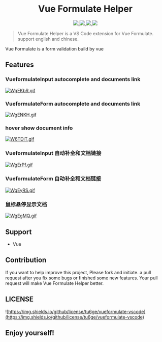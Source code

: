 <p>
  <h1 align="center">Vue Formulate Helper</h1>
</p>

<p align="center">
  <a href="https://github.com/tu6ge/vueformulate-vscode/issues">
    <img src="https://img.shields.io/github/issues/tu6ge/vueformulate-vscode">
  </a>
  <a href="https://github.com/tu6ge/vueformulate-vscode.git">
    <img src="https://img.shields.io/github/forks/tu6ge/vueformulate-vscode">
  </a>
  <a href="https://github.com/tu6ge/vueformulate-vscode.git">
    <img src="https://img.shields.io/github/stars/tu6ge/vueformulate-vscode">
  </a>
  <a href="https://github.com/tu6ge/vueformulate-vscode/blob/master/LICENSE.MD">
    <img src="https://img.shields.io/github/license/tu6ge/vueformulate-vscode">
  </a>
  <br>
</p>

> Vue Formulate Helper is a VS Code extension for Vue Formulate. support english and chinese.

Vue Formulate is a form validation build by vue

## Features

### VueformulateInput autocomplete and documents link

[![WgEKbR.gif](https://z3.ax1x.com/2021/07/25/WgEKbR.gif)](https://imgtu.com/i/WgEKbR)

### VueformulateForm autocomplete and documents link

[![WgENKH.gif](https://z3.ax1x.com/2021/07/25/WgENKH.gif)](https://imgtu.com/i/WgENKH)

### hover show document info

[![W6TDiT.gif](https://z3.ax1x.com/2021/07/24/W6TDiT.gif)](https://imgtu.com/i/W6TDiT)

### VueformulateInput 自动补全和文档链接

[![WgErPf.gif](https://z3.ax1x.com/2021/07/25/WgErPf.gif)](https://imgtu.com/i/WgErPf)

### VueformulateForm 自动补全和文档链接

[![WgEyRS.gif](https://z3.ax1x.com/2021/07/25/WgEyRS.gif)](https://imgtu.com/i/WgEyRS)

### 鼠标悬停显示文档

[![WgEgMQ.gif](https://z3.ax1x.com/2021/07/25/WgEgMQ.gif)](https://imgtu.com/i/WgEgMQ)

## Support

* Vue

## Contribution

If you want to help improve this project, Please fork and initiate. a pull request after you fix some bugs or finished some new features. Your pull request will make Vue Formulate Helper better.

## LICENSE

![https://img.shields.io/github/license/tu6ge/vueformulate-vscode](https://img.shields.io/github/license/tu6ge/vueformulate-vscode)

## **Enjoy yourself!**

